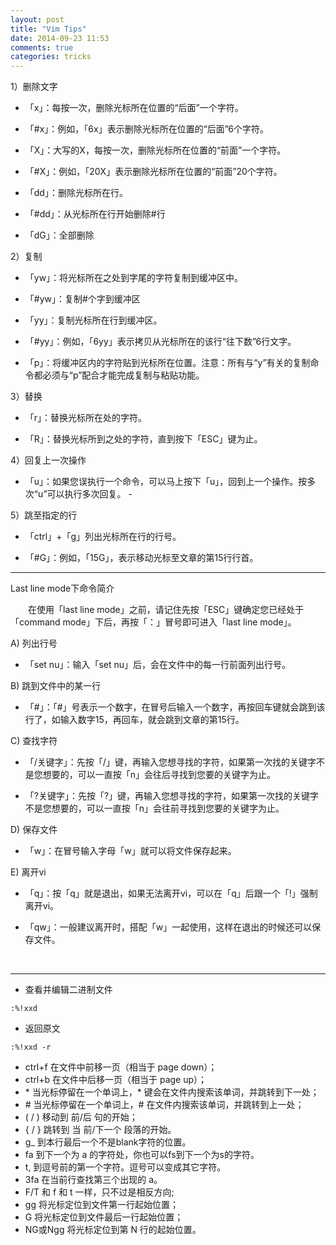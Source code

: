 ```yaml
---
layout: post
title: "Vim Tips"
date: 2014-09-23 11:53
comments: true
categories: tricks
---
```

1）删除文字

- 「x」：每按一次，删除光标所在位置的“后面”一个字符。

- 「#x」：例如，「6x」表示删除光标所在位置的“后面”6个字符。

- 「X」：大写的X，每按一次，删除光标所在位置的“前面”一个字符。

- 「#X」：例如，「20X」表示删除光标所在位置的“前面”20个字符。

- 「dd」：删除光标所在行。

- 「#dd」：从光标所在行开始删除#行

- 「dG」：全部删除

2）复制

- 「yw」：将光标所在之处到字尾的字符复制到缓冲区中。

- 「#yw」：复制#个字到缓冲区

- 「yy」：复制光标所在行到缓冲区。

- 「#yy」：例如，「6yy」表示拷贝从光标所在的该行“往下数”6行文字。

- 「p」：将缓冲区内的字符贴到光标所在位置。注意：所有与“y”有关的复制命令都必须与“p”配合才能完成复制与粘贴功能。

3）替换

- 「r」：替换光标所在处的字符。

- 「R」：替换光标所到之处的字符，直到按下「ESC」键为止。

4）回复上一次操作

- 「u」：如果您误执行一个命令，可以马上按下「u」，回到上一个操作。按多次“u”可以执行多次回复。 - 

5）跳至指定的行

- 「ctrl」+「g」列出光标所在行的行号。

- 「#G」：例如，「15G」，表示移动光标至文章的第15行行首。

---


Last line mode下命令简介

　　在使用「last line mode」之前，请记住先按「ESC」键确定您已经处于「command mode」下后，再按「：」冒号即可进入「last line mode」。

A) 列出行号

- 「set nu」：输入「set nu」后，会在文件中的每一行前面列出行号。

B) 跳到文件中的某一行

- 「#」：「#」号表示一个数字，在冒号后输入一个数字，再按回车键就会跳到该行了，如输入数字15，再回车，就会跳到文章的第15行。

C) 查找字符

- 「/关键字」：先按「/」键，再输入您想寻找的字符，如果第一次找的关键字不是您想要的，可以一直按「n」会往后寻找到您要的关键字为止。

- 「?关键字」：先按「?」键，再输入您想寻找的字符，如果第一次找的关键字不是您想要的，可以一直按「n」会往前寻找到您要的关键字为止。

D) 保存文件

- 「w」：在冒号输入字母「w」就可以将文件保存起来。

E) 离开vi

- 「q」：按「q」就是退出，如果无法离开vi，可以在「q」后跟一个「!」强制离开vi。

- 「qw」：一般建议离开时，搭配「w」一起使用，这样在退出的时候还可以保存文件。
<br>

---

- 查看并编辑二进制文件
```
:%!xxd 
```  

- 返回原文
``` 
:%!xxd -r  
```


- ctrl+f        在文件中前移一页（相当于 page down）；
- ctrl+b        在文件中后移一页（相当于 page up）；
- \*          当光标停留在一个单词上，\* 键会在文件内搜索该单词，并跳转到下一处；
- \#          当光标停留在一个单词上，\# 在文件内搜索该单词，并跳转到上一处；
- ( / )        移动到 前/后 句的开始；
- { / }        跳转到 当 前/下一个 段落的开始。
- g_         到本行最后一个不是blank字符的位置。
- fa         到下一个为 a 的字符处，你也可以fs到下一个为s的字符。
- t,         到逗号前的第一个字符。逗号可以变成其它字符。
- 3fa        在当前行查找第三个出现的 a。
- F/T        和 f 和 t 一样，只不过是相反方向;
- gg         将光标定位到文件第一行起始位置；
- G          将光标定位到文件最后一行起始位置；
- NG或Ngg    将光标定位到第 N 行的起始位置。
